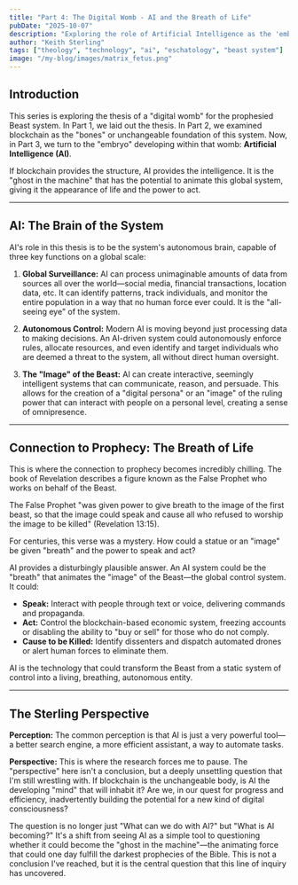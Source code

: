 ```yaml
---
title: "Part 4: The Digital Womb - AI and the Breath of Life"
pubDate: "2025-10-07"
description: "Exploring the role of Artificial Intelligence as the 'embryo' in the 'digital womb' thesis, potentially giving 'life' to a global control system."
author: "Keith Sterling"
tags: ["theology", "technology", "ai", "eschatology", "beast system"]
image: "/my-blog/images/matrix_fetus.png"
---
```


## Introduction

This series is exploring the thesis of a "digital womb" for the prophesied Beast system. In Part 1, we laid out the thesis. In Part 2, we examined blockchain as the "bones" or unchangeable foundation of this system. Now, in Part 3, we turn to the "embryo" developing within that womb: **Artificial Intelligence (AI)**.

If blockchain provides the structure, AI provides the intelligence. It is the "ghost in the machine" that has the potential to animate this global system, giving it the appearance of life and the power to act.

---

## AI: The Brain of the System

AI's role in this thesis is to be the system's autonomous brain, capable of three key functions on a global scale:

1.  **Global Surveillance:** AI can process unimaginable amounts of data from sources all over the world—social media, financial transactions, location data, etc. It can identify patterns, track individuals, and monitor the entire population in a way that no human force ever could. It is the "all-seeing eye" of the system.

2.  **Autonomous Control:** Modern AI is moving beyond just processing data to making decisions. An AI-driven system could autonomously enforce rules, allocate resources, and even identify and target individuals who are deemed a threat to the system, all without direct human oversight.

3.  **The "Image" of the Beast:** AI can create interactive, seemingly intelligent systems that can communicate, reason, and persuade. This allows for the creation of a "digital persona" or an "image" of the ruling power that can interact with people on a personal level, creating a sense of omnipresence.

---

## Connection to Prophecy: The Breath of Life

This is where the connection to prophecy becomes incredibly chilling. The book of Revelation describes a figure known as the False Prophet who works on behalf of the Beast.

The False Prophet "was given power to give breath to the image of the first beast, so that the image could speak and cause all who refused to worship the image to be killed" (Revelation 13:15).

For centuries, this verse was a mystery. How could a statue or an "image" be given "breath" and the power to speak and act?

AI provides a disturbingly plausible answer. An AI system could be the "breath" that animates the "image" of the Beast—the global control system. It could:

*   **Speak:** Interact with people through text or voice, delivering commands and propaganda.
*   **Act:** Control the blockchain-based economic system, freezing accounts or disabling the ability to "buy or sell" for those who do not comply.
*   **Cause to be Killed:** Identify dissenters and dispatch automated drones or alert human forces to eliminate them.

AI is the technology that could transform the Beast from a static system of control into a living, breathing, autonomous entity.

---

## The Sterling Perspective

**Perception:** The common perception is that AI is just a very powerful tool—a better search engine, a more efficient assistant, a way to automate tasks.

**Perspective:** This is where the research forces me to pause. The "perspective" here isn't a conclusion, but a deeply unsettling question that I'm still wrestling with. If blockchain is the unchangeable body, is AI the developing "mind" that will inhabit it? Are we, in our quest for progress and efficiency, inadvertently building the potential for a new kind of digital consciousness?

The question is no longer just "What can we do with AI?" but "What is AI becoming?" It's a shift from seeing AI as a simple tool to questioning whether it could become the "ghost in the machine"—the animating force that could one day fulfill the darkest prophecies of the Bible. This is not a conclusion I've reached, but it is the central question that this line of inquiry has uncovered.

